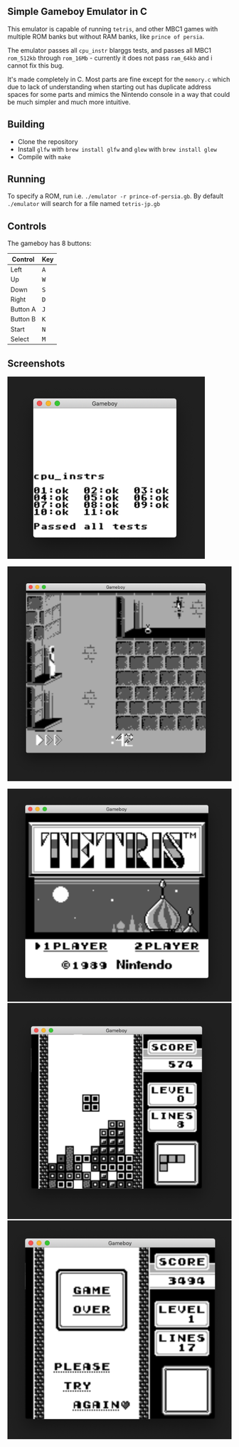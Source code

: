 ## Simple Gameboy Emulator in C

This emulator is capable of running `tetris`, and other MBC1 games with multiple ROM banks but without RAM banks, like `prince of persia`.

The emulator passes all `cpu_instr` blarggs tests, and passes all MBC1 `rom_512kb` through `rom_16Mb` - currently it does not pass `ram_64kb` and i cannot fix this bug.

It's made completely in C. Most parts are fine except for the `memory.c` which due to lack of understanding when starting out has duplicate address spaces for some parts and mimics the Nintendo console in a way that could be much simpler and much more intuitive.

## Building

* Clone the repository
* Install `glfw` with `brew install glfw` and `glew` with `brew install glew`
* Compile with `make`

## Running

To specify a ROM, run i.e. `./emulator -r prince-of-persia.gb`. By default `./emulator` will search for a file named `tetris-jp.gb`

## Controls

The gameboy has 8 buttons:

Control | Key
--------|-------
Left | <kbd>A</kbd>
Up | <kbd>W</kbd>
Down | <kbd>S</kbd>
Right | <kbd>D</kbd>
Button A | <kbd>J</kbd>
Button B | <kbd>K</kbd>
Start | <kbd>N</kbd>
Select | <kbd>M</kbd>

## Screenshots

![cpu_instr](https://github.com/alt-romes/gameboyemulator/blob/master/screenshots/cpu_instr.png?raw=true)

![prince of persia](https://github.com/alt-romes/gameboyemulator/blob/master/screenshots/prince_of_persia.png?raw=true)

![tetris opening screen](https://github.com/alt-romes/gameboyemulator/blob/master/screenshots/tetris1.png?raw=true)
![tetris mid game](https://github.com/alt-romes/gameboyemulator/blob/master/screenshots/tetris2.png?raw=true)
![tetris game over](https://github.com/alt-romes/gameboyemulator/blob/master/screenshots/tetris3.png?raw=true)
